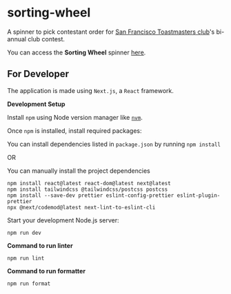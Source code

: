# sorting-wheel

A spinner to pick contestant order for [San Francisco Toastmasters club](https://www.toastmasters.org/Find-a-Club/00001771-san-francisco-toastmasters)'s bi-annual club contest.

You can access the **Sorting Wheel** spinner [here](https://sorting-hat-dun.vercel.app/).

## For Developer

The application is made using `Next.js`, a `React` framework.

**Development Setup**

Install `npm` using Node version manager like [`nvm`](https://github.com/nvm-sh/nvm).

Once `npm` is installed, install required packages:

You can install dependencies listed in `package.json` by running `npm install`

OR

You can manually install the project dependencies

```
npm install react@latest react-dom@latest next@latest
npm install tailwindcss @tailwindcss/postcss postcss
npm install --save-dev prettier eslint-config-prettier eslint-plugin-prettier
npx @next/codemod@latest next-lint-to-eslint-cli
```

Start your development Node.js server:

`npm run dev`

**Command to run linter**

`npm run lint`

**Command to run formatter**

`npm run format`
